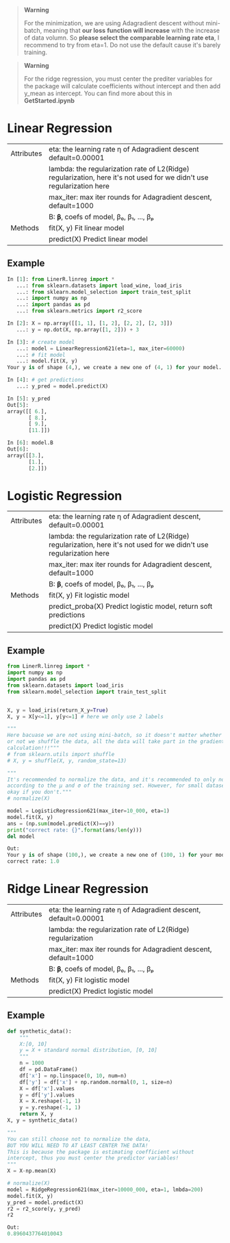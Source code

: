 > **Warning**
>
> For the minimization, we are using Adagradient descent without mini-batch, meaning that **our loss**
> **function will increase** with the increase of data volumn. So **please select the comparable learning**
> **rate eta**, I recommend to try from eta=1. Do not use the default cause it's barely training.

> **Warning**
>
> For the ridge regression, you must center the prediter variables for the package will calculate coefficients
> without intercept and then add y_mean as intercept. You can find more about this in **GetStarted.ipynb**


# Linear Regression
|            |                                                             |
|------------|-------------------------------------------------------------|
| Attributes | eta: the learning rate η of Adagradient descent default=0.00001            |
|            | lambda: the regularization rate of L2(Ridge) regularization, here it's not used for we didn't use regularization here |
|            | max_iter: max iter rounds for Adagradient descent, default=1000           |
|            | B: 𝛃, coefs of model, β₀, β₁, ..., βₚ                       |
| Methods    | fit(X, y) Fit linear model                                  |
|            | predict(X) Predict linear model                             |



## Example
```python
In [1]: from LinerR.linreg import *
   ...: from sklearn.datasets import load_wine, load_iris
   ...: from sklearn.model_selection import train_test_split
   ...: import numpy as np
   ...: import pandas as pd
   ...: from sklearn.metrics import r2_score

In [2]: X = np.array([[1, 1], [1, 2], [2, 2], [2, 3]])
   ...: y = np.dot(X, np.array([1, 2])) + 3

In [3]: # create model
   ...: model = LinearRegression621(eta=1, max_iter=60000)
   ...: # fit model
   ...: model.fit(X, y)
Your y is of shape (4,), we create a new one of (4, 1) for your model.

In [4]: # get predictions
   ...: y_pred = model.predict(X)

In [5]: y_pred
Out[5]: 
array([[ 6.],
       [ 8.],
       [ 9.],
       [11.]])

In [6]: model.B
Out[6]: 
array([[3.],
       [1.],
       [2.]])
```
# Logistic Regression
|            |                                                                                                                       |
|------------|-----------------------------------------------------------------------------------------------------------------------|
| Attributes | eta: the learning rate η of Adagradient descent, default=0.00001                                                      |
|            | lambda: the regularization rate of L2(Ridge) regularization, here it's not used for we didn't use regularization here |
|            | max_iter: max iter rounds for Adagradient descent, default=1000                                                       |
|            | B: 𝛃, coefs of model, β₀, β₁, ..., βₚ                                                                                 |
| Methods    | fit(X, y) Fit logistic model                                                                                          |
|            | predict_proba(X) Predict logistic model, return soft predictions                                                      |
|            | predict(X) Predict logistic model                                                                                     |


## Example
```python
from LinerR.linreg import *
import numpy as np
import pandas as pd
from sklearn.datasets import load_iris
from sklearn.model_selection import train_test_split


X, y = load_iris(return_X_y=True)
X, y = X[y<=1], y[y<=1] # here we only use 2 labels

"""
Here bacuase we are not using mini-batch, so it doesn't matter whether
or not we shuffle the data, all the data will take part in the gradient
calculation!!!"""
# from sklearn.utils import shuffle
# X, y = shuffle(X, y, random_state=13)

"""
It's recommended to normalize the data, and it's recommended to only normalize
according to the μ and σ of the training set. However, for small dataset, it's
okay if you don't."""
# normalize(X)

model = LogisticRegression621(max_iter=10_000, eta=1)
model.fit(X, y)
ans = (np.sum(model.predict(X)==y))
print("correct rate: {}".format(ans/len(y)))
del model

Out:
Your y is of shape (100,), we create a new one of (100, 1) for your model.
correct rate: 1.0
```

# Ridge Linear Regression
|            |                                                                                                                       |
|------------|-----------------------------------------------------------------------------------------------------------------------|
| Attributes | eta: the learning rate η of Adagradient descent, default=0.00001                                                      |
|            | lambda: the regularization rate of L2(Ridge) regularization |
|            | max_iter: max iter rounds for Adagradient descent, default=1000                                                       |
|            | B: 𝛃, coefs of model, β₀, β₁, ..., βₚ                                                                                 |
| Methods    | fit(X, y) Fit logistic model   |
|            | predict(X) Predict logistic model  |

## Example
```python
def synthetic_data():
    """
    X:[0, 10]
    y = X + standard normal distribution, [0, 10]
    """
    n = 1000
    df = pd.DataFrame()
    df['x'] = np.linspace(0, 10, num=n)
    df['y'] = df['x'] + np.random.normal(0, 1, size=n)
    X = df['x'].values
    y = df['y'].values
    X = X.reshape(-1, 1)
    y = y.reshape(-1, 1)
    return X, y
X, y = synthetic_data()

"""
You can still choose not to normalize the data, 
BUT YOU WILL NEED TO AT LEAST CENTER THE DATA!
This is because the package is estimating coefficient without
intercept, thus you must center the predictor variables!
"""
X = X-np.mean(X)

# normalize(X)
model = RidgeRegression621(max_iter=10000_000, eta=1, lmbda=200)
model.fit(X, y)
y_pred = model.predict(X)
r2 = r2_score(y, y_pred)
r2

Out:
0.8960437764010043
```
